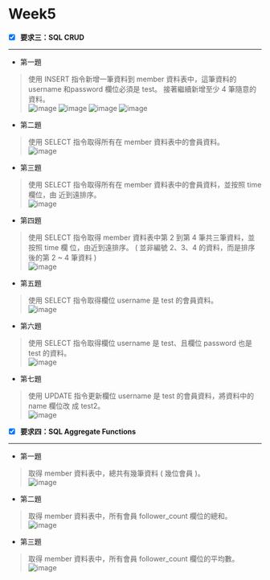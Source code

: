 # Week5

- [x] **要求三：SQL CRUD**
---------------------
* 第一題
> 使⽤ INSERT 指令新增⼀筆資料到 member 資料表中，這筆資料的 username 和password 欄位必須是 test。
> 接著繼續新增⾄少 4 筆隨意的資料。  
> ![image](https://github.com/RitaChang5527/Week5/assets/109656848/3630458b-9e34-427b-8cdc-990d7f55e5ad)
> ![image](https://github.com/RitaChang5527/Week5/assets/109656848/772f892b-b709-49c8-8f69-38289ab9994f)
> ![image](https://github.com/RitaChang5527/Week5/assets/109656848/eec19b27-44ae-47e3-8e0a-b10a0bf561be)
> ![image](https://github.com/RitaChang5527/Week5/assets/109656848/83667f49-b33e-4ebf-93eb-e3ed7834b0f4)

* 第二題
> 使⽤ SELECT 指令取得所有在 member 資料表中的會員資料。  
>![image](https://github.com/RitaChang5527/Week5/assets/109656848/f708a673-3dd5-4c63-b047-3f061de1e7b9)

* 第三題
> 使⽤ SELECT 指令取得所有在 member 資料表中的會員資料，並按照 time 欄位，由
近到遠排序。  
>![image](https://github.com/RitaChang5527/Week5/assets/109656848/4babc1a9-34a6-4095-a30a-d1df1166f1d3)

* 第四題
> 使⽤ SELECT 指令取得 member 資料表中第 2 到第 4 筆共三筆資料，並按照 time 欄
位，由近到遠排序。 ( 並非編號 2、3、4 的資料，⽽是排序後的第 2 ~ 4 筆資料 )  
![image](https://github.com/RitaChang5527/Week5/assets/109656848/c39f625c-49e4-4539-b64c-7aeb3940b30c)

* 第五題
>使⽤ SELECT 指令取得欄位 username 是 test 的會員資料。  
>![image](https://github.com/RitaChang5527/Week5/assets/109656848/add34ca7-5b78-48ae-90c3-53b1b44421f1)


* 第六題
>使⽤ SELECT 指令取得欄位 username 是 test、且欄位 password 也是 test 的資料。  
>![image](https://github.com/RitaChang5527/Week5/assets/109656848/3f399641-760e-4e13-8758-47ada7ee7892)

* 第七題
>使⽤ UPDATE 指令更新欄位 username 是 test 的會員資料，將資料中的 name 欄位改
成 test2。  
>![image](https://github.com/RitaChang5527/Week5/assets/109656848/0b3aea27-a5a3-497c-ab8d-f9f35e00a27a)

  
- [x] **要求四：SQL Aggregate Functions**
---------------------
* 第一題
> 取得 member 資料表中，總共有幾筆資料 ( 幾位會員 )。  
> ![image](https://github.com/RitaChang5527/Week5/assets/109656848/310e5289-1822-4c32-893f-3dd179646338)

* 第二題
> 取得 member 資料表中，所有會員 follower_count 欄位的總和。  
>![image](https://github.com/RitaChang5527/Week5/assets/109656848/bcc3114f-c09e-4c29-a594-ed43b4fe1fa2)

* 第三題
>取得 member 資料表中，所有會員 follower_count 欄位的平均數。
>![image](https://github.com/RitaChang5527/Week5/assets/109656848/82902493-9fdf-4df4-9dad-f3e319f9b2b7)

